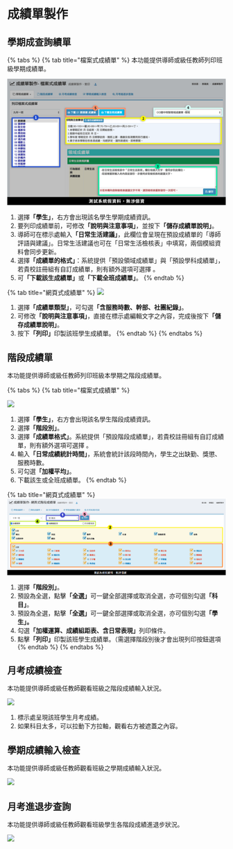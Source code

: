 # 成績單製作

## 學期成查詢績單

{% tabs %}
{% tab title="檔案式成績單" %}
本功能提供導師或級任教師列印班級學期成績單。

![](<../.gitbook/assets/report-card-tutor1 (1).png>)

1. 選&#x64C7;**「學生」**，右方會出現該名學生學期成績資訊。
2. 要列印成績單前，可修&#x6539;**「說明與注意事項」**，並按&#x4E0B;**「儲存成績單說明」**。
3. 導師可在標示處輸&#x5165;**「日常生活建議」**，此欄位會呈現在預設成績單的「導師評語與建議」。日常生活建議也可在「日常生活檢核表」中填寫，兩個模組資料會同步更新。
4. 選&#x64C7;**「成績單的格式」**：系統提供「預設領域成績單」與「預設學科成績單」，若貴校註冊組有自訂成績單，則有額外選項可選擇 。
5. &#x53EF;**「下載該生成績單」**&#x6216;**「下載全班成績單」**。
{% endtab %}

{% tab title="網頁式成績單" %}
![](../.gitbook/assets/report-card-tutor1-1.png)

1. 選&#x64C7;**「成績單類型」**，可勾&#x9078;**「含服務時數、幹部、社團紀錄」**。
2. 可修&#x6539;**「說明與注意事項」**，直接在標示處編輯文字之內容，完成後按&#x4E0B;**「儲存成績單說明」**。
3. 按&#x4E0B;**「列印」**&#x5370;製該班學生成績單。
{% endtab %}
{% endtabs %}

## 階段成績單

本功能提供導師或級任教師列印班級本學期之階段成績單。

{% tabs %}
{% tab title="檔案式成績單" %}


![](<../.gitbook/assets/report-card-tutor2 (1).png>)

1. 選&#x64C7;**「學生」**，右方會出現該名學生階段成績資訊。
2. 選&#x64C7;**「階段別」**。
3. 選&#x64C7;**「成績單格式」**。系統提供「預設階段成績單」，若貴校註冊組有自訂成績單，則有額外選項可選擇 。
4. 輸&#x5165;**「日常成績統計時間」**，系統會統計該段時間內，學生之出缺勤、獎懲、服務時數。
5. 可勾&#x9078;**「加權平均」**。
6. 下載該生或全班成績單。
{% endtab %}

{% tab title="網頁式成績單" %}
![](../.gitbook/assets/tutor-section-html.png)

1. 選&#x64C7;**「階段別」**。
2. 預設為全選，點&#x64CA;**「全選」**&#x53EF;一鍵全部選擇或取消全選，亦可個別勾&#x9078;**「科目」**。
3. 預設為全選，點&#x64CA;**「全選」**&#x53EF;一鍵全部選擇或取消全選，亦可個別勾&#x9078;**「學生」。**
4. 勾&#x9078;**「加權運算、成績組距表、含日常表現」**&#x5217;印條件。
5. 點&#x64CA;**「列印」**&#x5370;製該班學生成績單。（需選擇階段別後才會出現列印按鈕選項
{% endtab %}
{% endtabs %}

## 月考成績檢查

本功能提供導師或級任教師觀看班級之階段成績輸入狀況。

![](<../.gitbook/assets/report-card-tutor3 (1).png>)

1. 標示處呈現該班學生月考成績。
2. 如果科目太多，可以拉動下方拉軸，觀看右方被遮蓋之內容。

## 學期成績輸入檢查

本功能提供導師或級任教師觀看班級之學期成績輸入狀況。

![](<../.gitbook/assets/report-card-tutor4 (1).png>)

## 月考進退步查詢

本功能提供導師或級任教師觀看班級學生各階段成績進退步狀況。

![](<../.gitbook/assets/report-card-tutor5 (1).png>)
